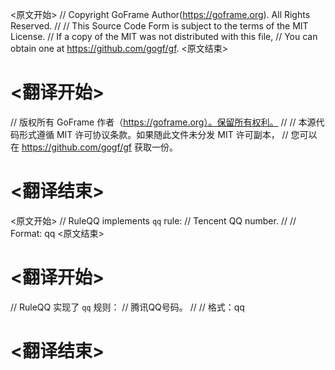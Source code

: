 
<原文开始>
// Copyright GoFrame Author(https://goframe.org). All Rights Reserved.
//
// This Source Code Form is subject to the terms of the MIT License.
// If a copy of the MIT was not distributed with this file,
// You can obtain one at https://github.com/gogf/gf.
<原文结束>

# <翻译开始>
// 版权所有 GoFrame 作者（https://goframe.org）。保留所有权利。
//
// 本源代码形式遵循 MIT 许可协议条款。如果随此文件未分发 MIT 许可副本，
// 您可以在 https://github.com/gogf/gf 获取一份。
# <翻译结束>


<原文开始>
// RuleQQ implements `qq` rule:
// Tencent QQ number.
//
// Format: qq
<原文结束>

# <翻译开始>
// RuleQQ 实现了 `qq` 规则：
// 腾讯QQ号码。
//
// 格式：qq
# <翻译结束>

